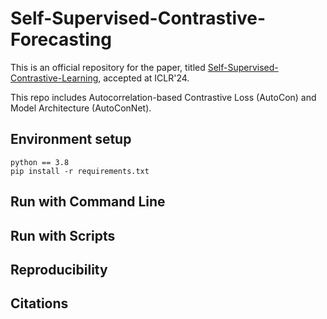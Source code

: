 # Self-Supervised-Contrastive-Forecasting

This is an official repository for the paper, titled [Self-Supervised-Contrastive-Learning](https://openreview.net/forum?id=nBCuRzjqK7), accepted at ICLR'24.

This repo includes Autocorrelation-based Contrastive Loss (AutoCon) and Model Architecture (AutoConNet).

## Environment setup
```
python == 3.8
pip install -r requirements.txt
```

## Run with Command Line


## Run with Scripts


## Reproducibility


## Citations

